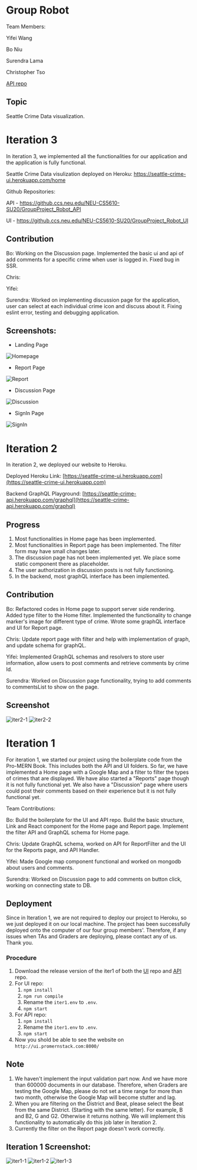 # Group Robot

Team Members:

Yifei Wang

Bo Niu

Surendra Lama

Christopher Tso

[API repo](https://github.ccs.neu.edu/NEU-CS5610-SU20/GroupProject_Robot_API)

## Topic

Seattle Crime Data visualization.

# Iteration 3

In iteration 3, we implemented all the functionalities for our application and the application is fully functional.

Seattle Crime Data visulization deployed on Heroku: https://seattle-crime-ui.herokuapp.com/home

Github Repositories:

API - https://github.ccs.neu.edu/NEU-CS5610-SU20/GroupProject_Robot_API

UI - https://github.ccs.neu.edu/NEU-CS5610-SU20/GroupProject_Robot_UI

## Contribution

Bo: Working on the Discussion page. Implemented the basic ui and api of add comments for a specific crime when user is logged in. Fixed bug in SSR.

Chris:

Yifei:

Surendra: Worked on implementing discussion page for the application, user can select at each individual crime icon and discuss about it. Fixing eslint error, testing and debugging application.

## Screenshots:

- Landing Page

![Homepage](https://github.ccs.neu.edu/NEU-CS5610-SU20/GroupProject_Robot_UI/blob/master/screenshot/Homepage.png)

- Report Page

![Report](https://github.ccs.neu.edu/NEU-CS5610-SU20/GroupProject_Robot_UI/blob/master/screenshot/Report.png)

- Discussion Page

![Discussion](https://github.ccs.neu.edu/NEU-CS5610-SU20/GroupProject_Robot_UI/blob/master/screenshot/Discussion.png)

- SignIn Page

![SignIn](https://github.ccs.neu.edu/NEU-CS5610-SU20/GroupProject_Robot_UI/blob/master/screenshot/SignIn.png)

# Iteration 2

In iteration 2, we deployed our website to Heroku.

Deployed Heroku Link: [https://seattle-crime-ui.herokuapp.com](https://seattle-crime-ui.herokuapp.com)

Backend GraphQL Playground: [https://seattle-crime-api.herokuapp.com/graphql](https://seattle-crime-api.herokuapp.com/graphql)

## Progress

1. Most functionalities in Home page has been implemented.
2. Most functionalities in Report page has been implemented. The filter form may have small changes later.
3. The discussion page has not been implemented yet. We place some static component there as placeholder.
4. The user authorization in discussion posts is not fully functioning.
5. In the backend, most graphQL interface has been implemented.

## Contribution

Bo: Refactored codes in Home page to support server side rendering. Added type filter to the Home filter. Implemented the functionality to change marker's image for different type of crime. Wrote some graphQL interface and UI for Report page.

Chris: Update report page with filter and help with implementation of graph, and update schema for graphQL.

Yifei: Implemented GraphQL schemas and resolvers to store user information, allow users to post comments and retrieve comments by crime Id.

Surendra: Worked on Discussion page functionality, trying to add comments to commentsList to show on the page.

## Screenshot

![iter2-1](https://github.ccs.neu.edu/NEU-CS5610-SU20/GroupProject_Robot_UI/blob/master/screenshot/iter2-1.png)
![iter2-2](https://github.ccs.neu.edu/NEU-CS5610-SU20/GroupProject_Robot_UI/blob/master/screenshot/iter2-2.png)

# Iteration 1

For iteration 1, we started our project using the boilerplate code from the Pro-MERN Book. This includes both the API and UI folders. So far, we have implemented a Home page with a Google Map and a filter to filter the types of crimes that are displayed. We have also started a "Reports" page though it is not fully functional yet. We also have a "Discussion" page where users could post their comments based on their experience but it is not fully functional yet.

Team Contributions:

Bo: Build the boilerplate for the UI and API repo. Build the basic structure, Link and React component for the Home page and Report page. Implement the filter API and GraphQL schema for Home page.

Chris: Update GraphQL schema, worked on API for ReportFilter and the UI for the Reports page, and API Handler.

Yifei: Made Google map component functional and worked on mongodb about users and comments.

Surendra: Worked on Discussion page to add comments on button click, working on connecting state to DB.

## Deployment

Since in Iteration 1, we are not required to deploy our project to Heroku, so we just deployed it on our local machine. The project has been successfully deployed onto the computer of our four group members'. Therefore, if any issues when TAs and Graders are deploying, please contact any of us. Thank you.

### Procedure

1. Download the release version of the iter1 of both the [UI](https://github.ccs.neu.edu/NEU-CS5610-SU20/GroupProject_Robot_UI/releases/tag/iter1) repo and [API](https://github.ccs.neu.edu/NEU-CS5610-SU20/GroupProject_Robot_API/releases/tag/iter1) repo.
2. For UI repo:
   1. `npm install`
   2. `npm run compile`
   3. Rename the `iter1.env` to `.env`.
   4. `npm start`
3. For API repo:
   1. `npm install`
   2. Rename the `iter1.env` to `.env`.
   3. `npm start`
4. Now you shold be able to see the website on `http://ui.promernstack.com:8000/`

## Note

1. We haven't implement the input validation part now. And we have more than 600000 documents in our database. Therefore, when Graders are testing the Google Map, please do not set a time range for more than two month, otherwise the Google Map will become stutter and lag.
2. When you are filtering on the District and Beat, please select the Beat from the same District. (Starting with the same letter). For example, B and B2, G and G2. Otherwise it returns nothing. We will implement this functionality to automatically do this job later in Iteration 2.
3. Currently the filter on the Report page doesn't work correctly.

## Iteration 1 Screenshot:

![iter1-1](https://github.ccs.neu.edu/NEU-CS5610-SU20/GroupProject_Robot_UI/blob/master/screenshot/iter1-1.png)
![iter1-2](https://github.ccs.neu.edu/NEU-CS5610-SU20/GroupProject_Robot_UI/blob/master/screenshot/iter1-2.png)
![iter1-3](https://github.ccs.neu.edu/NEU-CS5610-SU20/GroupProject_Robot_UI/blob/master/screenshot/iter1-3.png)
